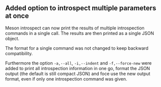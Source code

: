 ## Added option to introspect multiple parameters at once

Meson introspect can now print the results of multiple introspection
commands in a single call. The results are then printed as a single JSON
object.

The format for a single command was not changed to keep backward
compatibility.

Furthermore the option `-a,--all`, `-i,--indent` and `-f,--force-new`
were added to print all introspection information in one go, format the
JSON output (the default is still compact JSON) and foce use the new
output format, even if only one introspection command was given.